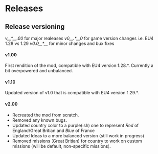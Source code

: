# Releases

## Release versioning
*v__\*__.00* for major realeases
*v0__.\*__0* for game version changes i.e. EU4 1.28 vs 1.29
*v0.0__\*__* for minor changes and bux fixes

#### v1.00
First rendition of the mod, compatible with EU4 version 1.28.*. Currently a bit overpowered and unbalanced.

#### v1.10
Updated version of v1.0 that is compatible with EU4 version 1.29.*.

#### v2.00
- Recreated the mod from scratch.
- Removed any known bugs.
- Updated country color to a purple(ish) one to represent *Red* of England/Great Britian and *Blue* of France
- Updated Ideas to a more balanced version (still work in progress)
- Removed missions (Great Britian) for country to work on custom missions (will be default, non-specific missions).